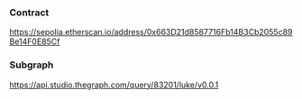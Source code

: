 ### Contract
https://sepolia.etherscan.io/address/0x663D21d8587716Fb14B3Cb2055c89Be14F0E85Cf

### Subgraph
https://api.studio.thegraph.com/query/83201/luke/v0.0.1
